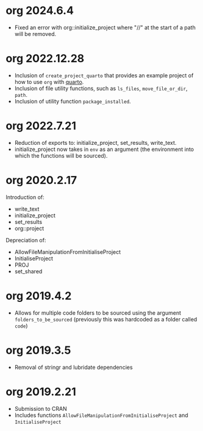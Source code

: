 # org 2024.6.4

- Fixed an error with org::initialize_project where "//" at the start of a path will be removed.

# org 2022.12.28

- Inclusion of `create_project_quarto` that provides an example project of how to use `org` with [quarto](https://www.quarto.org).
- Inclusion of file utility functions, such as `ls_files`, `move_file_or_dir`, `path`.
- Inclusion of utility function `package_installed`.

# org 2022.7.21

- Reduction of exports to: initialize_project, set_results, write_text.
- initialize_project now takes in `env` as an argument (the environment into which the functions will be sourced).

# org 2020.2.17

Introduction of:
- write_text
- initialize_project
- set_results
- org::project

Depreciation of:
- AllowFileManipulationFromInitialiseProject
- InitialiseProject
- PROJ
- set_shared

# org 2019.4.2

- Allows for multiple code folders to be sourced using the argument `folders_to_be_sourced` (previously this was hardcoded as a folder called `code`)

# org 2019.3.5

- Removal of stringr and lubridate dependencies

# org 2019.2.21

- Submission to CRAN
- Includes functions `AllowFileManipulationFromInitialiseProject` and `InitialiseProject`
